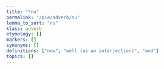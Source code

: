 ```yaml
---
title: "*nu"
permalink: "/pie/adverb/nu"
lemma_to_sort: "nu"
klass: adverb
etymology: []
markers: []
synonyms: []
definitions: ["now", "well (as an interjection)", "and"]
topics: []
---
```

